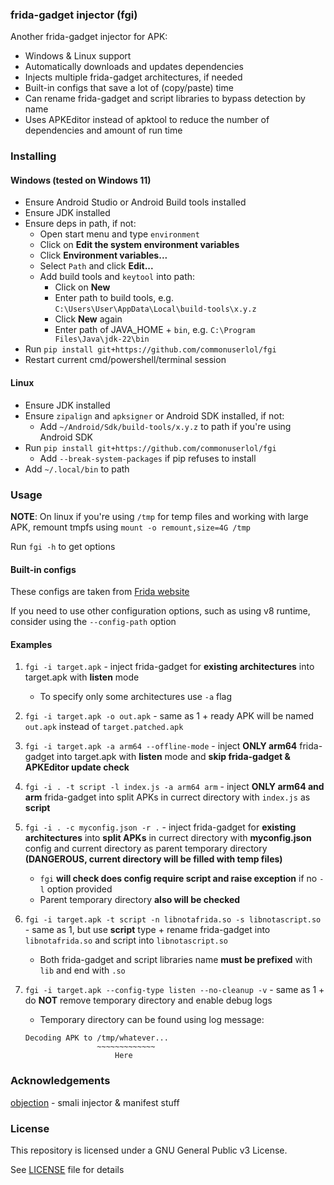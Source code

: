 ### frida-gadget injector (fgi)
Another frida-gadget injector for APK:

* Windows & Linux support
* Automatically downloads and updates dependencies
* Injects multiple frida-gadget architectures, if needed
* Built-in configs that save a lot of (copy/paste) time
* Can rename frida-gadget and script libraries to bypass detection by name
* Uses APKEditor instead of apktool to reduce the number of dependencies and amount of run time

### Installing

#### Windows (tested on Windows 11)

* Ensure Android Studio or Android Build tools installed
* Ensure JDK installed
* Ensure deps in path, if not:
  * Open start menu and type `environment`
  * Click on **Edit the system environment variables**
  * Click **Environment variables...**
  * Select `Path` and click **Edit...**
  * Add build tools and `keytool` into path:
    * Click on **New**
    * Enter path to build tools, e.g. `C:\Users\User\AppData\Local\build-tools\x.y.z`
    * Click **New** again
    * Enter path of JAVA_HOME + `bin`, e.g. `C:\Program Files\Java\jdk-22\bin`
* Run `pip install git+https://github.com/commonuserlol/fgi`
* Restart current cmd/powershell/terminal session

#### Linux

* Ensure JDK installed
* Ensure `zipalign` and `apksigner` or Android SDK installed, if not:
  * Add `~/Android/Sdk/build-tools/x.y.z` to path if you're using Android SDK
* Run `pip install git+https://github.com/commonuserlol/fgi`
  * Add `--break-system-packages` if pip refuses to install
* Add `~/.local/bin` to path

### Usage

**NOTE**: On linux if you're using `/tmp` for temp files and working with large APK, remount tmpfs using `mount -o remount,size=4G /tmp`

Run `fgi -h` to get options

#### Built-in configs

These configs are taken from [Frida website](https://frida.re)

If you need to use other configuration options, such as using v8 runtime, consider using the `--config-path` option

#### Examples

1. `fgi -i target.apk` - inject frida-gadget for **existing architectures** into target.apk with **listen** mode
   * To specify only some architectures use `-a` flag

2. `fgi -i target.apk -o out.apk` - same as 1 + ready APK will be named `out.apk` instead of `target.patched.apk`

3. `fgi -i target.apk -a arm64 --offline-mode` - inject **ONLY arm64** frida-gadget into target.apk with **listen** mode and **skip frida-gadget & APKEditor update check**

4. `fgi -i . -t script -l index.js -a arm64 arm` - inject **ONLY arm64 and arm** frida-gadget into split APKs in currect directory with `index.js` as **script**

5. `fgi -i . -c myconfig.json -r .` - inject frida-gadget for **existing architectures** into **split APKs** in currect directory with **myconfig.json** config and current directory as parent temporary directory **(DANGEROUS, current directory will be filled with temp files)**
    * `fgi` **will check does config require script and raise exception** if no `-l` option provided
    * Parent temporary directory **also will be checked**

6. `fgi -i target.apk -t script -n libnotafrida.so -s libnotascript.so` - same as 1, but use **script** type + rename frida-gadget into `libnotafrida.so` and script into `libnotascript.so`
    * Both frida-gadget and script libraries name **must be prefixed** with `lib` and end with `.so`

7. `fgi -i target.apk --config-type listen --no-cleanup -v` - same as 1 + do **NOT** remove temporary directory and enable debug logs
    * Temporary directory can be found using log message:

    ```
    Decoding APK to /tmp/whatever...
                    ~~~~~~~~~~~~~
                        Here
    ```

### Acknowledgements

[objection](https://github.com/sensepost/objection) - smali injector & manifest stuff

### License

This repository is licensed under a GNU General Public v3 License.

See [LICENSE](LICENSE) file for details
